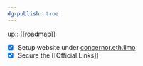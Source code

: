 ```yaml
---
dg-publish: true
---
```


up:: [[roadmap]]


- [x] Setup website under [concernor.eth.limo](https://concernor.eth.limo)
- [x] Secure the [[Official Links]]